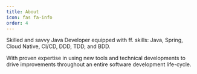 ```yaml
---
title: About
icon: fas fa-info
order: 4
---
```



Skilled and savvy Java Developer equipped with ff. skills: Java, Spring, Cloud Native, CI/CD, DDD, TDD, and BDD.

With proven expertise in using new tools and technical developments to drive improvements throughout an entire software development life-cycle.
